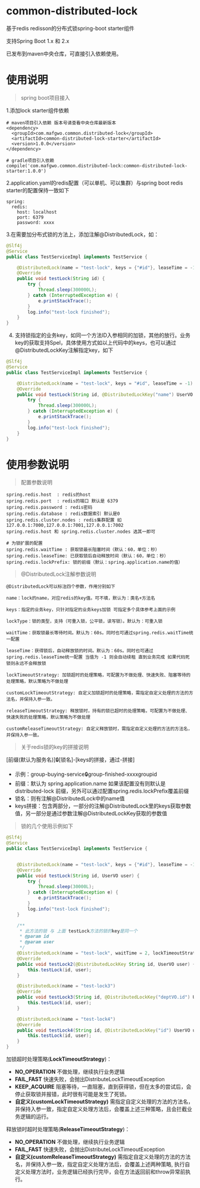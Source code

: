 # common-distributed-lock
基于redis redisson的分布式锁spring-boot starter组件

支持Spring Boot 1.x 和 2.x

已发布到maven中央仓库，可直接引入依赖使用。


# 使用说明

> spring boot项目接入


1.添加lock starter组件依赖
```
# maven项目引入依赖 版本号请查看中央仓库最新版本
<dependency>
  <groupId>com.mafgwo.common.distributed-lock</groupId>
  <artifactId>common-distributed-lock-starter</artifactId>
  <version>1.0.0</version>
</dependency>

# gradle项目引入依赖
compile('com.mafgwo.common.distributed-lock:common-distributed-lock-starter:1.0.0')
```

2.application.yaml的redis配置（可以单机、可以集群）与spring boot redis starter的配置保持一致如下
```$yaml
spring:
  redis:
    host: localhost
    port: 6379
    password: xxxx
```


3.在需要加分布式锁的方法上，添加注解@DistributedLock，如：
```java
@Slf4j
@Service
public class TestServiceImpl implements TestService {

    @DistributedLock(name = "test-lock", keys = {"#id"}, leaseTime = -1)
    @Override
    public void testLock(String id) {
        try {
            Thread.sleep(300000L);
        } catch (InterruptedException e) {
            e.printStackTrace();
        }
        log.info("test-lock finished");
    }
}

```

4. 支持锁指定的业务key，如同一个方法ID入参相同的加锁，其他的放行。业务key的获取支持Spel，具体使用方式如以上代码中的keys，也可以通过@DistributedLockKey注解指定key，如下
```java
@Slf4j
@Service
public class TestServiceImpl implements TestService {

    @DistributedLock(name = "test-lock", keys = "#id", leaseTime = -1)
    @Override
    public void testLock(String id, @DistributedLockKey("name") UserVO user) {
        try {
            Thread.sleep(300000L);
        } catch (InterruptedException e) {
            e.printStackTrace();
        }
        log.info("test-lock finished");
    }
}
```

# 使用参数说明

> 配置参数说明

```properties
spring.redis.host  : redis的host
spring.redis.port  : redis的端口 默认是 6379
spring.redis.password : redis密码
spring.redis.database : redis数据索引 默认是0
spring.redis.cluster.nodes : redis集群配置 如 127.0.0.1:7000,127.0.0.1:7001,127.0.0.1:7002
spring.redis.host 和 spring.redis.cluster.nodes 选其一即可

# 为锁扩展的配置
spring.redis.waitTime : 获取锁最长阻塞时间（默认：60，单位：秒）
spring.redis.leaseTime: 已获取锁后自动释放时间（默认：60，单位：秒）
spring.redis.lockPrefix: 锁的前缀（默认：spring.application.name的值）

```
> @DistributedLock注解参数说明
```
@DistributedLock可以标注四个参数，作用分别如下

name：lock的name，对应redis的key值。可不填，默认为：类名+方法名

keys：指定的业务key，只针对指定的业务keys加锁 可指定多个具体参考上面的示例

lockType：锁的类型，支持（可重入锁，公平锁，读写锁）。默认为：可重入锁

waitTime：获取锁最长等待时间。默认为：60s。同时也可通过spring.redis.waitTime统一配置

leaseTime：获得锁后，自动释放锁的时间。默认为：60s。同时也可通过spring.redis.leaseTime统一配置 当值为 -1 则会自动续租 直到业务完成 如果代码死锁则永远不会释放锁

lockTimeoutStrategy: 加锁超时的处理策略，可配置为不做处理、快速失败、阻塞等待的处理策略，默认策略为不做处理

customLockTimeoutStrategy: 自定义加锁超时的处理策略，需指定自定义处理的方法的方法名，并保持入参一致。

releaseTimeoutStrategy: 释放锁时，持有的锁已超时的处理策略，可配置为不做处理、快速失败的处理策略，默认策略为不做处理

customReleaseTimeoutStrategy: 自定义释放锁时，需指定自定义处理的方法的方法名，并保持入参一致。
```

> 关于redis锁的key的拼接说明

\[前缀(默认为服务名)]:lock:[锁名]-[keys的拼接，通过-拼接]

- 示例：group-buying-service:lock:group-finished-xxxxgroupid
- 前缀：默认为  spring.application.name 如果该配置没有则默认是 distributed-lock 前缀，另外可以通过配置spring.redis.lockPrefix覆盖前缀
- 锁名：则有注解@DistributedLock中的name值
- keys拼接：包含两部分，一部分的注解@DistributedLock里的keys获取参数值，另一部分是通过参数注解@DistributedLockKey获取的参数值


> 锁的几个使用示例如下
```java
@Slf4j
@Service
public class TestServiceImpl implements TestService {


    @DistributedLock(name = "test-lock", keys = {"#id"}, leaseTime = -1)
    @Override
    public void testLock(String id, UserVO user) {
        try {
            Thread.sleep(30000L);
        } catch (InterruptedException e) {
            e.printStackTrace();
        }
        log.info("test-lock finished");
    }

    /**
     * 此方法的锁 与 上面 testLock方法的锁的key是同一个
     * @param id
     * @param user
     */
    @DistributedLock(name = "test-lock", waitTime = 2, lockTimeoutStrategy = LockTimeoutStrategy.FAIL_FAST)
    @Override
    public void testLock2(@DistributedLockKey String id, UserVO user) {
        this.testLock(id, user);
    }

    @DistributedLock(name = "test-lock3")
    @Override
    public void testLock3(String id, @DistributedLockKey("deptVO.id") UserVO user) {
        this.testLock(id, user);
    }

    @DistributedLock(name = "test-lock4")
    @Override
    public void testLock4(String id, @DistributedLockKey("id") UserVO user) {
        this.testLock(id, user);
    }
}

```

加锁超时处理策略(**LockTimeoutStrategy**)：
- **NO_OPERATION** 不做处理，继续执行业务逻辑
- **FAIL_FAST** 快速失败，会抛出DistributeLockTimeoutException
- **KEEP_ACQUIRE** 阻塞等待，一直阻塞，直到获得锁，但在太多的尝试后，会停止获取锁并报错，此时很有可能是发生了死锁。
- **自定义(customLockTimeoutStrategy)** 需指定自定义处理的方法的方法名，并保持入参一致，指定自定义处理方法后，会覆盖上述三种策略，且会拦截业务逻辑的运行。

释放锁时超时处理策略(**ReleaseTimeoutStrategy**)：
- **NO_OPERATION** 不做处理，继续执行业务逻辑
- **FAIL_FAST** 快速失败，会抛出DistributeLockTimeoutException
- **自定义(customReleaseTimeoutStrategy)** 需指定自定义处理的方法的方法名，并保持入参一致，指定自定义处理方法后，会覆盖上述两种策略, 执行自定义处理方法时，业务逻辑已经执行完毕，会在方法返回前和throw异常前执行。

